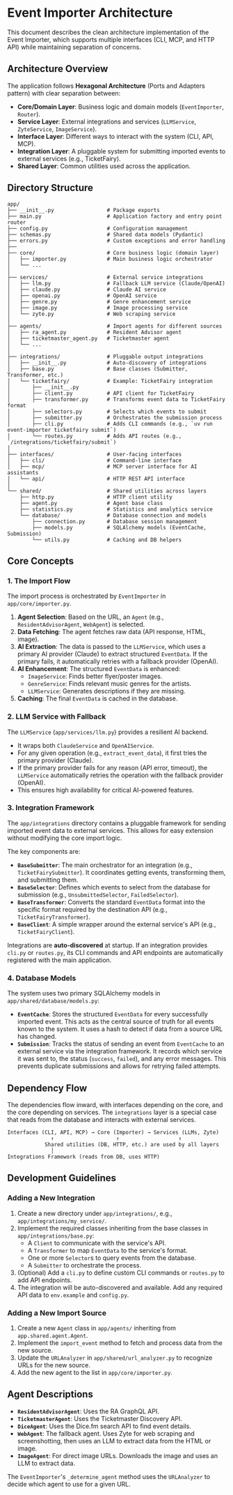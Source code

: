 # Event Importer Architecture

This document describes the clean architecture implementation of the Event Importer, which supports multiple interfaces (CLI, MCP, and HTTP API) while maintaining separation of concerns.

## Architecture Overview

The application follows **Hexagonal Architecture** (Ports and Adapters pattern) with clear separation between:

- **Core/Domain Layer**: Business logic and domain models (`EventImporter`, `Router`).
- **Service Layer**: External integrations and services (`LLMService`, `ZyteService`, `ImageService`).
- **Interface Layer**: Different ways to interact with the system (CLI, API, MCP).
- **Integration Layer**: A pluggable system for submitting imported events to external services (e.g., TicketFairy).
- **Shared Layer**: Common utilities used across the application.

## Directory Structure

```plaintext
app/
├── __init__.py                 # Package exports
├── main.py                     # Application factory and entry point router
├── config.py                   # Configuration management
├── schemas.py                  # Shared data models (Pydantic)
├── errors.py                   # Custom exceptions and error handling
├──
├── core/                       # Core business logic (domain layer)
│   ├── importer.py             # Main business logic orchestrator
│   └── ...
│
├── services/                   # External service integrations
│   ├── llm.py                  # Fallback LLM service (Claude/OpenAI)
│   ├── claude.py               # Claude AI service
│   ├── openai.py               # OpenAI service
│   ├── genre.py                # Genre enhancement service
│   ├── image.py                # Image processing service
│   └── zyte.py                 # Web scraping service
│
├── agents/                     # Import agents for different sources
│   ├── ra_agent.py             # Resident Advisor agent
│   ├── ticketmaster_agent.py   # Ticketmaster agent
│   └── ...
│
├── integrations/               # Pluggable output integrations
│   ├── __init__.py             # Auto-discovery of integrations
│   ├── base.py                 # Base classes (Submitter, Transformer, etc.)
│   └── ticketfairy/            # Example: TicketFairy integration
│       ├── __init__.py
│       ├── client.py           # API client for TicketFairy
│       ├── transformer.py      # Transforms event data to TicketFairy format
│       ├── selectors.py        # Selects which events to submit
│       ├── submitter.py        # Orchestrates the submission process
│       ├── cli.py              # Adds CLI commands (e.g., `uv run event-importer ticketfairy submit`)
│       └── routes.py           # Adds API routes (e.g., `/integrations/ticketfairy/submit`)
│
├── interfaces/                 # User-facing interfaces
│   ├── cli/                    # Command-line interface
│   ├── mcp/                    # MCP server interface for AI assistants
│   └── api/                    # HTTP REST API interface
│
└── shared/                     # Shared utilities across layers
    ├── http.py                 # HTTP client utility
    ├── agent.py                # Agent base class
    ├── statistics.py           # Statistics and analytics service
    └── database/               # Database connection and models
        ├── connection.py       # Database session management
        ├── models.py           # SQLAlchemy models (EventCache, Submission)
        └── utils.py            # Caching and DB helpers
```

## Core Concepts

### 1. The Import Flow

The import process is orchestrated by `EventImporter` in `app/core/importer.py`.

1. **Agent Selection**: Based on the URL, an `Agent` (e.g., `ResidentAdvisorAgent`, `WebAgent`) is selected.
2. **Data Fetching**: The agent fetches raw data (API response, HTML, image).
3. **AI Extraction**: The data is passed to the `LLMService`, which uses a primary AI provider (Claude) to extract structured `EventData`. If the primary fails, it automatically retries with a fallback provider (OpenAI).
4. **AI Enhancement**: The structured `EventData` is enhanced:
    - `ImageService`: Finds better flyer/poster images.
    - `GenreService`: Finds relevant music genres for the artists.
    - `LLMService`: Generates descriptions if they are missing.
5. **Caching**: The final `EventData` is cached in the database.

### 2. LLM Service with Fallback

The `LLMService` (`app/services/llm.py`) provides a resilient AI backend.

- It wraps both `ClaudeService` and `OpenAIService`.
- For any given operation (e.g., `extract_event_data`), it first tries the primary provider (Claude).
- If the primary provider fails for any reason (API error, timeout), the `LLMService` automatically retries the operation with the fallback provider (OpenAI).
- This ensures high availability for critical AI-powered features.

### 3. Integration Framework

The `app/integrations` directory contains a pluggable framework for sending imported event data to external services. This allows for easy extension without modifying the core import logic.

The key components are:

- **`BaseSubmitter`**: The main orchestrator for an integration (e.g., `TicketFairySubmitter`). It coordinates getting events, transforming them, and submitting them.
- **`BaseSelector`**: Defines which events to select from the database for submission (e.g., `UnsubmittedSelector`, `FailedSelector`).
- **`BaseTransformer`**: Converts the standard `EventData` format into the specific format required by the destination API (e.g., `TicketFairyTransformer`).
- **`BaseClient`**: A simple wrapper around the external service's API (e.g., `TicketFairyClient`).

Integrations are **auto-discovered** at startup. If an integration provides `cli.py` or `routes.py`, its CLI commands and API endpoints are automatically registered with the main application.

### 4. Database Models

The system uses two primary SQLAlchemy models in `app/shared/database/models.py`:

- **`EventCache`**: Stores the structured `EventData` for every successfully imported event. This acts as the central source of truth for all events known to the system. It uses a hash to detect if data from a source URL has changed.
- **`Submission`**: Tracks the status of sending an event from `EventCache` to an external service via the integration framework. It records which service it was sent to, the status (`success`, `failed`), and any error messages. This prevents duplicate submissions and allows for retrying failed attempts.

## Dependency Flow

The dependencies flow inward, with interfaces depending on the core, and the core depending on services. The `integrations` layer is a special case that reads from the database and interacts with external services.

```plaintext
Interfaces (CLI, API, MCP) → Core (Importer) → Services (LLMs, Zyte)
              ↑                    ↑                   ↑
            Shared utilities (DB, HTTP, etc.) are used by all layers
              │
Integrations Framework (reads from DB, uses HTTP)
```

## Development Guidelines

### Adding a New Integration

1. Create a new directory under `app/integrations/`, e.g., `app/integrations/my_service/`.
2. Implement the required classes inheriting from the base classes in `app/integrations/base.py`:
    - A `Client` to communicate with the service's API.
    - A `Transformer` to map `EventData` to the service's format.
    - One or more `Selector`s to query events from the database.
    - A `Submitter` to orchestrate the process.
3. (Optional) Add a `cli.py` to define custom CLI commands or `routes.py` to add API endpoints.
4. The integration will be auto-discovered and available. Add any required API data to `env.example` and `config.py`.

### Adding a New Import Source

1. Create a new `Agent` class in `app/agents/` inheriting from `app.shared.agent.Agent`.
2. Implement the `import_event` method to fetch and process data from the new source.
3. Update the `URLAnalyzer` in `app/shared/url_analyzer.py` to recognize URLs for the new source.
4. Add the new agent to the list in `app/core/importer.py`.

## Agent Descriptions

- **`ResidentAdvisorAgent`**: Uses the RA GraphQL API.
- **`TicketmasterAgent`**: Uses the Ticketmaster Discovery API.
- **`DiceAgent`**: Uses the Dice.fm search API to find event details.
- **`WebAgent`**: The fallback agent. Uses Zyte for web scraping and screenshotting, then uses an LLM to extract data from the HTML or image.
- **`ImageAgent`**: For direct image URLs. Downloads the image and uses an LLM to extract data.

The `EventImporter`'s `_determine_agent` method uses the `URLAnalyzer` to decide which agent to use for a given URL.
